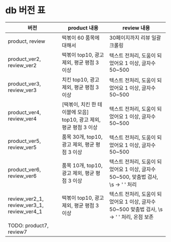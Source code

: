 # db 버전 표

| 버전                                          | product 내용                                   | review 내용                                                                            |
|---------------------------------------------|----------------------------------------------|--------------------------------------------------------------------------------------|
| product, review                             | 떡볶이 60 품목에 대해서                               | 30페이지까지 리뷰 일괄 크롤링                                                                    |
| product_ver2, review_ver2                   | 떡볶이 top10, 광고 제외, 평균 평점 3 이상                 | 텍스트 전처리, 도움이 되었어요 1 이상, 글자수 50~500                                                   |
| product_ver3, review_ver3                   | 치킨 top10, 광고 제외, 평균 평점 3 이상                  | 텍스트 전처리, 도움이 되었어요 1 이상, 글자수 50~500                                                   |
| product_ver4, review_ver4                   | [떡볶이, 치킨 한 테이블에 모음] top10, 광고 제외, 평균 평점 3 이상 | 텍스트 전처리, 도움이 되었어요 1 이상, 글자수 50~500                                                   |
| product_ver5, review_ver5                   | 품목 30개, top10, 광고 제외, 평균 평점 3 이상             | 텍스트 전처리, 도움이 되었어요 1 이상, 글자수 50~500                                                   |
| product_ver6, review_ver6                   | 품목 10개, top10, 광고 제외, 평균 평점 3 이상             | 텍스트 전처리, 도움이 되었어요 1 이상, 글자수 50~500, 맞춤법 검사, \s -> ' ' 처리                             |
| review_ver2_1, review_ver3_1, review_ver4_1 | 떡볶이 top10, 광고 제외, 평균 평점 3 이상                 | 텍스트 전처리, 도움이 되었어요 1 이상, 글자수 50~500                       맞춤법 검사, \s -> ' ' 처리, 온점 보존 |
| TODO: product7, review7                     |||

